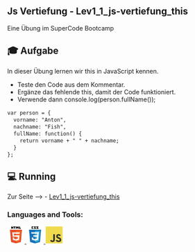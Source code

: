 ## Js Vertiefung - Lev1_1_js-vertiefung_this

Eine Übung im SuperCode Bootcamp

## 🎓 Aufgabe

In dieser Übung lernen wir this in JavaScript kennen.

- Teste den Code aus dem Kommentar.
- Ergänze das fehlende this, damit der Code funktioniert.
- Verwende dann console.log(person.fullName());

```
var person = {
  vorname: "Anton",
  nachname: "Fish",
  fullName: function() {
    return vorname + " " + nachname;
  }
};
```

## 💻 Running

Zur Seite —> - [Lev1_1_js-vertiefung_this](https://mukkez.github.io/Bootcamp/tasks/Day_61/Lev1_1_js-vertiefung_this/)

<p align="left">
</p>

<h3 align="left">Languages and Tools:</h3>
<p align="left"> <a href="https://www.w3schools.com/html/" target="_blank" rel="noreferrer"> <img src="https://raw.githubusercontent.com/devicons/devicon/master/icons/html5/html5-original-wordmark.svg" alt="html5" width="40" height="40"/> </a>
<a href="https://www.w3schools.com/css/" target="_blank" rel="noreferrer"> <img src="https://raw.githubusercontent.com/devicons/devicon/master/icons/css3/css3-original-wordmark.svg" alt="css3" width="40" height="40"/> </a> 
<a href="https://www.w3schools.com/css/" target="_blank" rel="noreferrer"> <img src="https://raw.githubusercontent.com/devicons/devicon/master/icons/javascript/javascript-original.svg" alt="css3" width="40" height="40"/> </a> </p>
